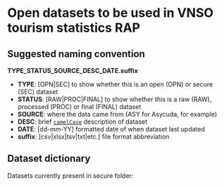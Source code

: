 # Open datasets to be used in VNSO tourism statistics RAP

## Suggested naming convention

**TYPE_STATUS_SOURCE_DESC_DATE.suffix**

- **TYPE**: [OPN|SEC] to show whether this is an open (OPN) or secure (SEC) dataset
- **STATUS**: [RAW|PROC|FINAL] to show whether this is a raw (RAW), processed (PROC) or final (FINAL) dataset
- **SOURCE**: where the data came from (ASY for Asycuda, for example)
- **DESC**: brief [`camelCase`](https://en.wikipedia.org/wiki/Camel_case) description of dataset
- **DATE**: [dd-mm-YY] formatted date of when dataset last updated
- **suffix**: [csv|xlsx|tsv|txt|etc.] file format abbreviation

## Dataset dictionary

Datasets currently present in secure folder:


